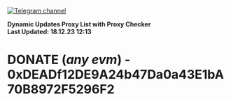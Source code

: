 [![Telegram channel](https://img.shields.io/endpoint?url=https://runkit.io/damiankrawczyk/telegram-badge/branches/master?url=https://t.me/n4z4v0d)](https://t.me/n4z4v0d) 

**Dynamic Updates Proxy List with Proxy Checker**  
**Last Updated: 18.12.23 12:13**

# DONATE (_any evm_) - 0xDEADf12DE9A24b47Da0a43E1bA70B8972F5296F2

